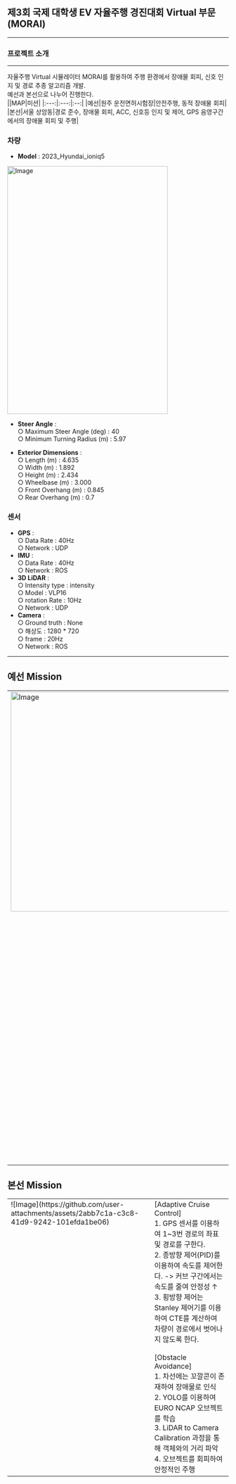 ## 제3회 국제 대학생 EV 자율주행 경진대회 Virtual 부문(MORAI)
---  
### 프로젝트 소개
---  
자율주행 Virtual 시뮬레이터 MORAI를 활용하여 주행 환경에서 장애물 회피, 신호 인지 및 경로 추종 알고리즘 개발.  
예선과 본선으로 나누어 진행한다.  
||MAP|미션|
|:---:|:---:|:--:|
|예선|원주 운전면허시험장|안전주행, 동적 장애물 회피|  
|본선|서울 상암동|경로 준수, 장애물 회피, ACC, 신호등 인지 및 제어, GPS 음영구간에서의 장애물 회피 및 주행|  


### 차량  
- **Model** : 2023_Hyundai_ioniq5
<img width="365" height="564" alt="Image" src="https://github.com/user-attachments/assets/46a4dd06-24d7-4d78-9f74-48573df8ee9d" />  

- **Steer Angle** :  
  ○ Maximum Steer Angle (deg) : 40  
  ○ Minimum Turning Radius (m) : 5.97  

- **Exterior Dimensions** :  
  ○ Length (m) : 4.635  
  ○ Width (m) : 1.892  
  ○ Height (m) : 2.434  
  ○ Wheelbase (m) : 3.000  
  ○ Front Overhang (m) : 0.845  
  ○ Rear Overhang (m) : 0.7

### 센서  
- **GPS** :  
  ○ Data Rate : 40Hz      
  ○ Network : UDP    
- **IMU** :  
  ○ Data Rate : 40Hz  
  ○ Network : ROS  
- **3D LiDAR** :  
  ○ Intensity type : intensity  
  ○ Model : VLP16    
  ○ rotation Rate : 10Hz  
  ○ Network : UDP  
- **Camera** :  
  ○ Ground truth : None  
  ○ 해상도 : 1280 * 720  
  ○ frame : 20Hz  
  ○ Network : ROS      
---  

## 예선 Mission  
<table>
  <tr>
    <td style="vertical-align: top; text-align: left;">
      <img width="500" height="500" alt="Image" src="https://github.com/user-attachments/assets/4166fe41-4f86-4bd0-989a-2e0a831c0689" />
    </td>
    <td>
      [Driving]<br>
      1. GPS 센서를 이용하여 1~3번 경로의 좌표 및 경로를 구한다.<br>
      2. 종방향 제어(PID)를 이용하여 속도를 제어한다. -> 커브 구간에서는 속도를 줄여 안정성 ↑<br>
      3. 횡방향 제어는 Stanley 제어기를 이용하여 CTE를 계산하여 차량이 경로에서 벗어나지 않도록 한다.<br><br>
      [Obstacle Avoidance]<br>
      1. 차선에는 꼬깔콘이 존재하여 장애물로 인식<br>
      2. YOLO를 이용하여 EURO NCAP 오브젝트를 학습<br>
      3. LiDAR to Camera Calibration 과정을 통해 객체와의 거리 파악<br>
      4. 오브젝트를 회피하여 안정적인 주행
    </td>
  </tr>
</table>  

## 본선 Mission  
<table>
  <tr>
    <td style="vertical-align: top; text-align: left;">
      ![Image](https://github.com/user-attachments/assets/2abb7c1a-c3c8-41d9-9242-101efda1be06)
    </td>
    <td>
      [Adaptive Cruise Control]<br>
      1. GPS 센서를 이용하여 1~3번 경로의 좌표 및 경로를 구한다.<br>
      2. 종방향 제어(PID)를 이용하여 속도를 제어한다. -> 커브 구간에서는 속도를 줄여 안정성 ↑<br>
      3. 횡방향 제어는 Stanley 제어기를 이용하여 CTE를 계산하여 차량이 경로에서 벗어나지 않도록 한다.<br><br>
      [Obstacle Avoidance]<br>
      1. 차선에는 꼬깔콘이 존재하여 장애물로 인식<br>
      2. YOLO를 이용하여 EURO NCAP 오브젝트를 학습<br>
      3. LiDAR to Camera Calibration 과정을 통해 객체와의 거리 파악<br>
      4. 오브젝트를 회피하여 안정적인 주행
    </td>
  </tr>
</table>  

